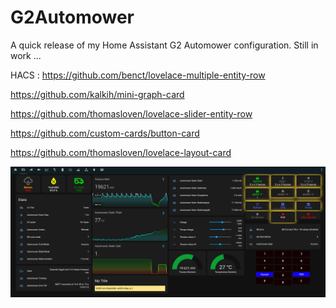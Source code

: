 # G2Automower
A quick release of my Home Assistant G2 Automower configuration. Still in work ...

HACS :
https://github.com/benct/lovelace-multiple-entity-row

https://github.com/kalkih/mini-graph-card

https://github.com/thomasloven/lovelace-slider-entity-row

https://github.com/custom-cards/button-card

https://github.com/thomasloven/lovelace-layout-card


![Image of lovelace](https://github.com/ViklandHA/G2Automower/blob/main/automower2.png)


